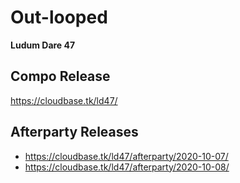 # Out-looped
**Ludum Dare 47**

## Compo Release
https://cloudbase.tk/ld47/

## Afterparty Releases
- https://cloudbase.tk/ld47/afterparty/2020-10-07/
- https://cloudbase.tk/ld47/afterparty/2020-10-08/
